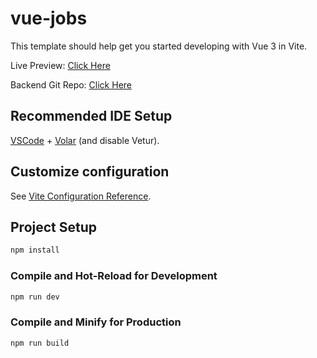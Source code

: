 # vue-jobs

This template should help get you started developing with Vue 3 in Vite.

Live Preview: <a href="https://vue-jobs-iota.vercel.app" target="_blank">Click Here</a>

Backend Git Repo: <a href="https://github.com/moiznisum/vue-jobs-backend" target="_blank">Click Here</a>

## Recommended IDE Setup

[VSCode](https://code.visualstudio.com/) + [Volar](https://marketplace.visualstudio.com/items?itemName=Vue.volar) (and disable Vetur).

## Customize configuration

See [Vite Configuration Reference](https://vite.dev/config/).

## Project Setup

```sh
npm install
```

### Compile and Hot-Reload for Development

```sh
npm run dev
```

### Compile and Minify for Production

```sh
npm run build
```
